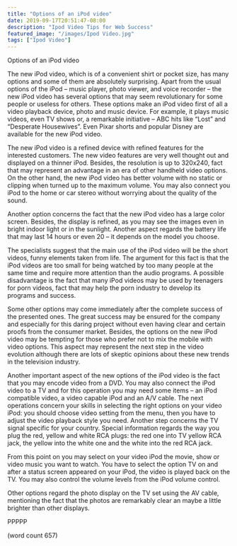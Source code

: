 ```yaml
---
title: "Options of an iPod video"
date: 2019-09-17T20:51:47-08:00
description: "Ipod Video Tips for Web Success"
featured_image: "/images/Ipod Video.jpg"
tags: ["Ipod Video"]
---
```


Options of an iPod video

	
The new iPod video, which is of a convenient shirt or pocket size, has many options and some of them are absolutely surprising. Apart from the usual options of the iPod – music player, photo viewer, and voice recorder – the new iPod video has several options that may seem revolutionary for some people or useless for others. These options make an iPod video first of all a video playback device, photo and music device. For example, it plays music videos, even TV shows or, a remarkable initiative – ABC hits like “Lost” and “Desperate Housewives”. Even Pixar shorts and popular Disney are available for the new iPod video.  
      
The new iPod video is a refined device with refined features for the interested customers. The new video features are very well thought out and displayed on a thinner iPod. Besides, the resolution is up to 320x240, fact that may represent an advantage in an era of other handheld video options. On the other hand, the new iPod video has better volume with no static or clipping when turned up to the maximum volume. You may also connect you iPod to the home or car stereo without worrying about the quality of the sound. 
      
Another option concerns the fact that the new iPod video has a large color screen. Besides, the display is refined, as you may see the images even in bright indoor light or in the sunlight. Another aspect regards the battery life that may last 14 hours or even 20 – it depends on the model you choose.  
      
The specialists suggest that the main use of the iPod video will be the short videos, funny elements taken from life. The argument for this fact is that the iPod videos are too small for being watched by too many people at the same time and require more attention than the audio programs. A possible disadvantage is the fact that many iPod videos may be used by teenagers for porn videos, fact that may help the porn industry to develop its programs and success.
	
Some other options may come immediately after the complete success of the presented ones. The great success may be ensured for the company and especially for this daring project without even having clear and certain proofs from the consumer market. Besides, the options on the new iPod video may be tempting for those who prefer not to mix the mobile with video options. This aspect may represent the next step in the video evolution although there are lots of skeptic opinions about these new trends in the television industry.
	
Another important aspect of the new options of the iPod video is the fact that you may encode video from a DVD. You may also connect the iPod video to a TV and for this operation you may need some items – an iPod compatible video, a video capable iPod and an A/V cable. The next operations concern your skills in selecting the right options on your video iPod: you should choose video setting from the menu, then you have to adjust the video playback style you need. Another step concerns the TV signal specific for your country. Special information regards the way you plug the red, yellow and white RCA plugs: the red one into TV yellow RCA jack, the yellow into the white one and the white into the red RCA jack.
	 
From this point on you may select on your video iPod the movie, show or video music you want to watch. You have to select the option TV on and after a status screen appeared on your iPod, the video is played back on the TV. You may also control the volume levels from the iPod volume control.
	
Other options regard the photo display on the TV set using the AV cable, mentioning the fact that the photos are remarkably clear an maybe a little brighter than other displays. 

PPPPP

(word count 657)


